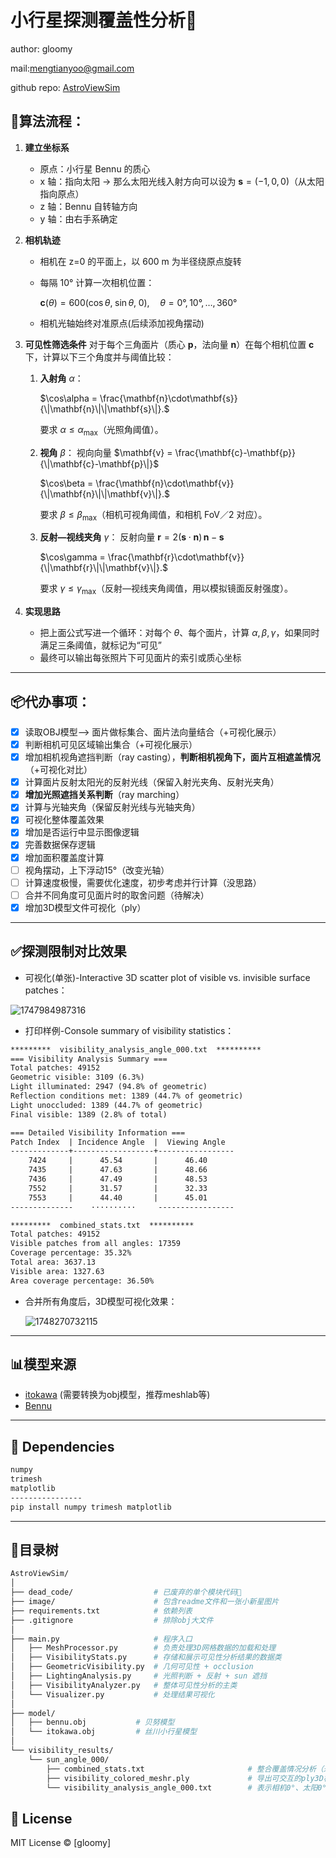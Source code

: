 # 小行星探测覆盖性分析🔭

author: gloomy

mail:mengtianyoo@gmail.com

github repo: [AstroViewSim](https://github.com/mengtianyoo/AstroViewSim)

## 🧠算法流程：

1. **建立坐标系**

   - 原点：小行星 Bennu 的质心
   - x 轴：指向太阳 → 那么太阳光线入射方向可以设为 $\mathbf{s} = (-1, 0, 0)$（从太阳指向原点）
   - z 轴：Bennu 自转轴方向
   - y 轴：由右手系确定
2. **相机轨迹**

   - 相机在 z=0 的平面上，以 600 m 为半径绕原点旋转
   - 每隔 10° 计算一次相机位置：

     $\mathbf{c}(\theta) = 600 \bigl(\cos\theta,\;\sin\theta,\;0\bigr),\quad \theta=0°,10°,\dots,360°$
   - 相机光轴始终对准原点(后续添加视角摆动)
3. **可见性筛选条件**
   对于每个三角面片（质心 $\mathbf{p}$，法向量 $\mathbf{n}$）在每个相机位置 $\mathbf{c}$ 下，计算以下三个角度并与阈值比较：

   1. **入射角** $\alpha$：

      $\cos\alpha = \frac{\mathbf{n}\cdot\mathbf{s}}{\|\mathbf{n}\|\|\mathbf{s}\|}.$

      要求 $⁡\alpha \le \alpha_{\max}$（光照角阈值）。
   2. **视角** $\beta$：
      视向向量 $\mathbf{v} = \frac{\mathbf{c}-\mathbf{p}}{\|\mathbf{c}-\mathbf{p}\|}$

      $\cos\beta = \frac{\mathbf{n}\cdot\mathbf{v}}{\|\mathbf{n}\|\|\mathbf{v}\|}.$

      要求 $\beta \le \beta_{\max}$（相机可视角阈值，和相机 FoV／2 对应）。
   3. **反射—视线夹角** $\gamma$：
      反射向量 $\mathbf{r} = 2(\mathbf{s}\cdot\mathbf{n})\,\mathbf{n} - \mathbf{s}$

      $\cos\gamma = \frac{\mathbf{r}\cdot\mathbf{v}}{\|\mathbf{r}\|\|\mathbf{v}\|}.$

      要求 $⁡\gamma \le \gamma_{\max}$（反射—视线夹角阈值，用以模拟镜面反射强度）。
4. **实现思路**

   - 把上面公式写进一个循环：对每个 $\theta$、每个面片，计算 $\alpha,\beta,\gamma$，如果同时满足三条阈值，就标记为“可见”
   - 最终可以输出每张照片下可见面片的索引或质心坐标

---

## 📦代办事项：

- [X] 读取OBJ模型--> 面片做标集合、面片法向量结合（+可视化展示）
- [X] 判断相机可见区域输出集合（+可视化展示）
- [X] 增加相机视角遮挡判断（ray casting），**判断相机视角下，面片互相遮盖情况**（+可视化对比）
- [X] 计算面片反射太阳光的反射光线（保留入射光夹角、反射光夹角）
- [X] **增加光照遮挡关系判断**（ray marching）
- [X] 计算与光轴夹角（保留反射光线与光轴夹角）
- [X] 可视化整体覆盖效果
- [X] 增加是否运行中显示图像逻辑
- [X] 完善数据保存逻辑
- [X] 增加面积覆盖度计算
- [ ] 视角摆动，上下浮动15°（改变光轴）
- [ ] 计算速度极慢，需要优化速度，初步考虑并行计算（没思路）
- [ ] 合并不同角度可见面片时的取舍问题（待解决）
- [X] 增加3D模型文件可视化（ply）

---

## ✅探测限制对比效果

- 可视化(单张)-Interactive 3D scatter plot of visible vs. invisible surface patches：

![1747984987316](image/README/1747984987316.png)

- 打印样例-Console summary of visibility statistics：

```txt
*********  visibility_analysis_angle_000.txt  **********
=== Visibility Analysis Summary ===
Total patches: 49152
Geometric visible: 3109 (6.3%)
Light illuminated: 2947 (94.8% of geometric)
Reflection conditions met: 1389 (44.7% of geometric)
Light unoccluded: 1389 (44.7% of geometric)
Final visible: 1389 (2.8% of total)

=== Detailed Visibility Information ===
Patch Index  | Incidence Angle  |  Viewing Angle  
-------------+------------------+-----------------
    7424     |      45.54       |      46.40  
    7435     |      47.63       |      48.66  
    7436     |      47.49       |      48.53  
    7552     |      31.57       |      32.33  
    7553     |      44.40       |      45.01   
--------------    ··········     -----------------

*********  combined_stats.txt  **********
Total patches: 49152
Visible patches from all angles: 17359
Coverage percentage: 35.32%
Total area: 3637.13
Visible area: 1327.63
Area coverage percentage: 36.50%

```

- 合并所有角度后，3D模型可视化效果：

  ![1748270732115](image/README/1748270732115.png)

---

## 📊模型来源

- [itokawa](https://data.darts.isas.jaxa.jp/pub/hayabusa/shape/gaskell/) (需要转换为obj模型，推荐meshlab等)
- [Bennu](https://svs.gsfc.nasa.gov/vis/a000000/a005000/a005069/bennu_OLA_v21_PTM_very-high.obj)

---

## 📁 Dependencies

```bash
numpy
trimesh
matplotlib
----------------
pip install numpy trimesh matplotlib
```

---

## 🎄目录树

```bash
AstroViewSim/
│
├── dead_code/                  # 已废弃的单个模块代码💩
├── image/                      # 包含readme文件和一张小新星图片
├── requirements.txt            # 依赖列表
├── .gitignore                  # 排除obj大文件
│
├── main.py                     # 程序入口
│   ├── MeshProcessor.py        # 负责处理3D网格数据的加载和处理
│   ├── VisibilityStats.py      # 存储和展示可见性分析结果的数据类
│   ├── GeometricVisibility.py  # 几何可见性 + occlusion
│   ├── LightingAnalysis.py     # 光照判断 + 反射 + sun 遮挡
│   ├── VisibilityAnalyzer.py   # 整体可见性分析的主类
│   └── Visualizer.py           # 处理结果可视化
│
├── model/
│   ├── bennu.obj           # 贝努模型
│   └── itokawa.obj         # 丝川小行星模型
│
└── visibility_results/
    └── sun_angle_000/
        ├── combined_stats.txt                       # 整合覆盖情况分析（未整合面片具体角度，需要商量）
        ├── visibility_colored_meshr.ply             # 导出可交互的ply3D模型
        └── visibility_analysis_angle_000.txt        # 表示相机0°、太阳0°情况下的可见数据

```

## 📄 License

MIT License © [gloomy]
